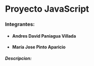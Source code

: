 # Proyecto JavaScript

### Integrantes:

- #### Andres David Paniagua Villada

- #### María Jose Pinto Aparicio



##### Descripcion:





